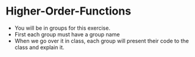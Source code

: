 # Higher-Order-Functions

- You will be in groups for this exercise.
- First each group must have a group name
- When we go over it in class, each group will present their code to the class and explain it. 
